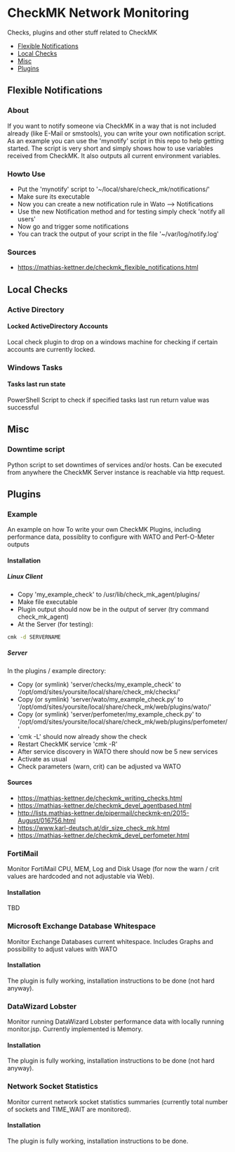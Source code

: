 # CheckMK Network Monitoring

Checks, plugins and other stuff related to CheckMK

- [Flexible Notifications](#flexible-notifications)
- [Local Checks](#local-checks)
- [Misc](#misc)
- [Plugins](#plugins)

## Flexible Notifications

### About

If you want to notify someone via CheckMK in a way that is not included already
(like E-Mail or smstools), you can write your own notification script. As an
example you can use the 'mynotify' script in this repo to help getting started.
The script is very short and simply shows how to use variables received from 
CheckMK. It also outputs all current environment variables.

### Howto Use

* Put the 'mynotify' script to '~/local/share/check_mk/notifications/'
* Make sure its executable
* Now you can create a new notification rule in Wato --> Notifications
* Use the new Notification method and for testing simply check 'notify all users'
* Now go and trigger some notifications
* You can track the output of your script in the file '~/var/log/notify.log'

### Sources

* https://mathias-kettner.de/checkmk_flexible_notifications.html

## Local Checks

### Active Directory

#### Locked ActiveDirectory Accounts

Local check plugin to drop on a windows machine for checking if certain accounts
are currently locked.

### Windows Tasks

#### Tasks last run state

PowerShell Script to check if specified tasks last run return value was successful

## Misc

### Downtime script

Python script to set downtimes of services and/or hosts. Can be executed from
anywhere the CheckMK Server instance is reachable via http request.

## Plugins

### Example

An example on how To write your own CheckMK Plugins, including performance data, possiblity to
configure with WATO and Perf-O-Meter outputs

#### Installation

##### Linux Client

* Copy 'my_example_check' to /usr/lib/check_mk_agent/plugins/
* Make file executable
* Plugin output should now be in the output of server (try command check_mk_agent)
* At the Server (for testing):

```bash
cmk -d SERVERNAME
```

##### Server

In the plugins / example directory:

* Copy (or symlink) 'server/checks/my_example_check' to '/opt/omd/sites/yoursite/local/share/check_mk/checks/'
* Copy (or symlink) 'server/wato/my_example_check.py' to '/opt/omd/sites/yoursite/local/share/check_mk/web/plugins/wato/'
* Copy (or symlink) 'server/perfometer/my_example_check.py' to '/opt/omd/sites/yoursite/local/share/check_mk/web/plugins/perfometer/'
* 'cmk -L' should now already show the check
* Restart CheckMK service 'cmk -R'
* After service discovery in WATO there should now be 5 new services
* Activate as usual
* Check parameters (warn, crit) can be adjusted va WATO

#### Sources

* https://mathias-kettner.de/checkmk_writing_checks.html
* https://mathias-kettner.de/checkmk_devel_agentbased.html
* http://lists.mathias-kettner.de/pipermail/checkmk-en/2015-August/016756.html
* https://www.karl-deutsch.at/dir_size_check_mk.html
* https://mathias-kettner.de/checkmk_devel_perfometer.html

### FortiMail

Monitor FortiMail CPU, MEM, Log and Disk Usage (for now the warn / crit values are hardcoded and not adjustable via Web).

#### Installation

TBD

### Microsoft Exchange Database Whitespace

Monitor Exchange Databases current whitespace. Includes Graphs and possibility to adjust values with WATO

#### Installation

The plugin is fully working, installation instructions to be done (not hard anyway).

### DataWizard Lobster

Monitor running DataWizard Lobster performance data with locally running monitor.jsp. Currently implemented is Memory.

#### Installation

The plugin is fully working, installation instructions to be done (not hard anyway).

### Network Socket Statistics

Monitor current network socket statistics summaries (currently total number of sockets and TIME_WAIT are monitored).

#### Installation

The plugin is fully working, installation instructions to be done.
